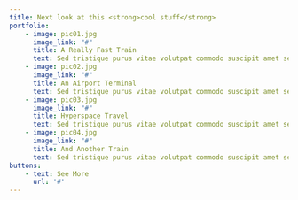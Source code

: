 ```yaml
---
title: Next look at this <strong>cool stuff</strong>
portfolio:
    - image: pic01.jpg
      image_link: "#"
      title: A Really Fast Train
      text: Sed tristique purus vitae volutpat commodo suscipit amet sed nibh. Proin a ullamcorper sed blandit. Sed tristique purus vitae volutpat commodo suscipit ullamcorper sed blandit lorem ipsum dolore.
    - image: pic02.jpg
      image_link: "#"
      title: An Airport Terminal
      text: Sed tristique purus vitae volutpat commodo suscipit amet sed nibh. Proin a ullamcorper sed blandit. Sed tristique purus vitae volutpat commodo suscipit ullamcorper sed blandit lorem ipsum dolore.  
    - image: pic03.jpg
      image_link: "#"
      title: Hyperspace Travel
      text: Sed tristique purus vitae volutpat commodo suscipit amet sed nibh. Proin a ullamcorper sed blandit. Sed tristique purus vitae volutpat commodo suscipit ullamcorper sed blandit lorem ipsum dolore.
    - image: pic04.jpg
      image_link: "#"
      title: And Another Train
      text: Sed tristique purus vitae volutpat commodo suscipit amet sed nibh. Proin a ullamcorper sed blandit. Sed tristique purus vitae volutpat commodo suscipit ullamcorper sed blandit lorem ipsum dolore. 
buttons:
    - text: See More
      url: '#'             
---
```


